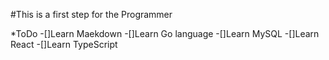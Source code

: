 #This is a first step for the Programmer

*ToDo
-[]Learn Maekdown
-[]Learn Go language
-[]Learn MySQL
-[]Learn React
-[]Learn TypeScript